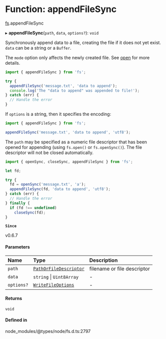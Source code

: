 # Function: appendFileSync

[fs](../modules/fs.md).appendFileSync

▸ **appendFileSync**(`path`, `data`, `options?`): `void`

Synchronously append data to a file, creating the file if it does not yet
exist. `data` can be a string or a `Buffer`.

The `mode` option only affects the newly created file. See [open](fs.open.md) for more details.

```js
import { appendFileSync } from 'fs';

try {
  appendFileSync('message.txt', 'data to append');
  console.log('The "data to append" was appended to file!');
} catch (err) {
  // Handle the error
}
```

If `options` is a string, then it specifies the encoding:

```js
import { appendFileSync } from 'fs';

appendFileSync('message.txt', 'data to append', 'utf8');
```

The `path` may be specified as a numeric file descriptor that has been opened
for appending (using `fs.open()` or `fs.openSync()`). The file descriptor will
not be closed automatically.

```js
import { openSync, closeSync, appendFileSync } from 'fs';

let fd;

try {
  fd = openSync('message.txt', 'a');
  appendFileSync(fd, 'data to append', 'utf8');
} catch (err) {
  // Handle the error
} finally {
  if (fd !== undefined)
    closeSync(fd);
}
```

**`Since`**

v0.6.7

#### Parameters

| Name | Type | Description |
| :------ | :------ | :------ |
| `path` | [`PathOrFileDescriptor`](../types/fs.PathOrFileDescriptor.md) | filename or file descriptor |
| `data` | `string` \| `Uint8Array` | - |
| `options?` | [`WriteFileOptions`](../types/fs.WriteFileOptions.md) | - |

#### Returns

`void`

#### Defined in

node_modules/@types/node/fs.d.ts:2797
